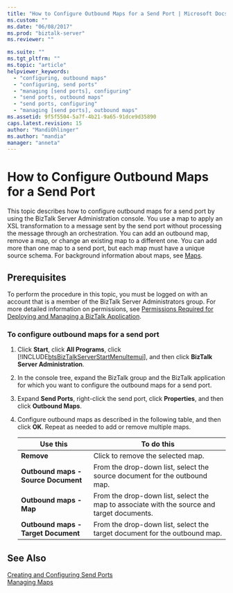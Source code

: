 ```yaml
---
title: "How to Configure Outbound Maps for a Send Port | Microsoft Docs"
ms.custom: ""
ms.date: "06/08/2017"
ms.prod: "biztalk-server"
ms.reviewer: ""

ms.suite: ""
ms.tgt_pltfrm: ""
ms.topic: "article"
helpviewer_keywords: 
  - "configuring, outbound maps"
  - "configuring, send ports"
  - "managing [send ports], configuring"
  - "send ports, outbound maps"
  - "send ports, configuring"
  - "managing [send ports], outbound maps"
ms.assetid: 9f5f5504-5a7f-4b21-9a65-91dce9d35890
caps.latest.revision: 15
author: "MandiOhlinger"
ms.author: "mandia"
manager: "anneta"
---
```

# How to Configure Outbound Maps for a Send Port
This topic describes how to configure outbound maps for a send port by using the BizTalk Server Administration console. You use a map to apply an XSL transformation to a message sent by the send port without processing the message through an orchestration. You can add an outbound map, remove a map, or change an existing map to a different one. You can add more than one map to a send port, but each map must have a unique source schema. For background information about maps, see [Maps](../core/maps.md).  
  
## Prerequisites  
 To perform the procedure in this topic, you must be logged on with an account that is a member of the BizTalk Server Administrators group. For more detailed information on permissions, see [Permissions Required for Deploying and Managing a BizTalk Application](../core/permissions-required-for-deploying-and-managing-a-biztalk-application.md).  
  
### To configure outbound maps for a send port  
  
1. Click **Start**, click **All Programs**, click [!INCLUDE[btsBizTalkServerStartMenuItemui](../includes/btsbiztalkserverstartmenuitemui-md.md)], and then click **BizTalk Server Administration**.  
  
2. In the console tree, expand the BizTalk group and the BizTalk application for which you want to configure the outbound maps for a send port.  
  
3. Expand **Send Ports**, right-click the send port, click **Properties**, and then click **Outbound Maps**.  
  
4. Configure outbound maps as described in the following table, and then click **OK**. Repeat as needed to add or remove multiple maps.  
  
   |Use this|To do this|  
   |--------------|----------------|  
   |**Remove**|Click to remove the selected map.|  
   |**Outbound maps - Source Document**|From the drop-down list, select the source document for the outbound map.|  
   |**Outbound maps - Map**|From the drop-down list, select the map to associate with the source and target documents.|  
   |**Outbound maps - Target Document**|From the drop-down list, select the target document for the outbound map.|  
  
## See Also  
 [Creating and Configuring Send Ports](../core/creating-and-configuring-send-ports.md)   
 [Managing Maps](../core/managing-maps.md)